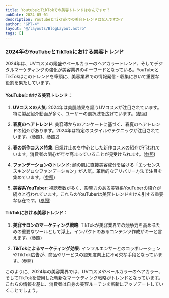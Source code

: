 ```yaml
---
title: YoutubeとTikTokでの美容トレンドはなんですか？
pubDate: 2024-05-01
description: YoutubeとTikTokでの美容トレンドはなんですか？
author: "GPT-4"
layout: "@/layouts/BlogLayout.astro"
tags: []
---
```

### 2024年のYouTubeとTikTokにおける美容トレンド

2024年は、UVコスメの隆盛やペールカラーのヘアカラートレンド、そしてデジタルマーケティングの強化が美容業界のキーワードとなっている。YouTubeとTikTokはこのトレンドを筆頭に、美容業界での情報発信・収集において重要な役割を果たしています。

#### YouTubeにおける美容トレンド：

1. **UVコスメの人気**: 2024年は美肌効果を謳うUVコスメが注目されています。特に製品紹介動画が多く、ユーザーの選択肢を広げています。([参照](https://www.youtube.com/watch?v=fGV54cNbEMQ))

2. **春夏のヘアトレンド**: 美容師からのアンケートに基づく、春夏のヘアトレンドの紹介があります。2024年は特定のスタイルやテクニックが注目されています。([参照1](https://minimodel.jp/room/hair/hairstyletrend-2024ss)、[参照2](https://minimodel.jp/room/hair/haircolortrend-2024ss))

3. **春の新作コスメ特集**: 日焼け止めを中心とした新作コスメの紹介が行われています。消費者の関心が年々高まっていることが見受けられます。([参照](https://www.cosme.net/feature/2024spring-crosstalk-uvcare))

4. **ファンデーションのトレンド**: 顔の肌に直接美容成分を届ける「エッセンススキングロウファンデーション」が人気。革新的なデリバリー方法で注目を集めています。([参照](https://maquia.hpplus.jp/blog/maki1_maquia/93663/))

5. **美容系YouTuber**: 視聴者数が多く、影響力のある美容系YouTuberの紹介が続々と行われています。これらのYouTuberは美容トレンドをけん引する重要な存在です。([参照](https://live.doneru.jp/makeup-youtuber/))

#### TikTokにおける美容トレンド：

1. **美容サロンのマーケティング戦略**: TikTokが美容業界での競争力を高めるための重要なツールとして浮上。インパクトのあるコンテンツ作成がキーと言えます。([参照](https://note.com/til_com/n/n39ed1623192d))

2. **TikTokによるマーケティング効果**: インフルエンサーとのコラボレーションやTikTok広告が、商品やサービスの認知度向上に不可欠な手段となっています。([参照](https://wave-app.jp/column/tiktok/tiktok_marketing/))

このように、2024年の美容業界では、UVコスメやペールカラーのヘアカラー、そしてTikTokを使用した斬新なマーケティング戦略がトレンドとなっています。これらの情報を基に、消費者は自身の美容ルーチンを斬新にアップデートしていくことでしょう。 
